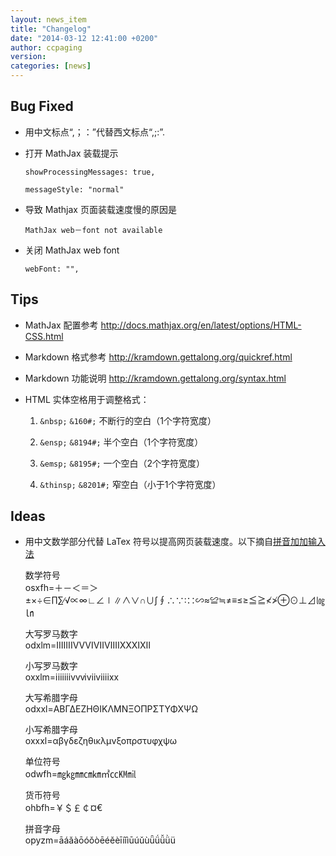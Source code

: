 ```yaml
---
layout: news_item
title: "Changelog"
date: "2014-03-12 12:41:00 +0200"
author: ccpaging
version: 
categories: [news]
---
```


Bug Fixed
-----

 * 用中文标点“,；：”代替西文标点“,;:”.  
 * 打开 MathJax 装载提示
 
   `showProcessingMessages: true,`
      
   `messageStyle: "normal"`

 * 导致 Mathjax 页面装载速度慢的原因是

   `MathJax web－font not available`
      
 * 关闭 MathJax web font
   
   `webFont: "",`


Tips
----

 * MathJax 配置参考
   <http://docs.mathjax.org/en/latest/options/HTML-CSS.html>

 * Markdown 格式参考
   <http://kramdown.gettalong.org/quickref.html>

 * Markdown 功能说明
   http://kramdown.gettalong.org/syntax.html
   
 * HTML 实体空格用于调整格式：

   1. `&nbsp;` `&160#;` 不断行的空白（1个字符宽度）

   2. `&ensp;` `&8194#;` 半个空白（1个字符宽度）

   3. `&emsp;` `&8195#;` 一个空白（2个字符宽度）

   4. `&thinsp;` `&8201#;` 窄空白（小于1个字符宽度）

Ideas
----
 
 * 用中文数学部分代替 LaTex 符号以提高网页装载速度。以下摘自[拼音加加输入法](http://dir.jjol.cn/Pyjj/)

   数学符号  
   osxfh=＋－＜＝＞±×÷∈∏∑∕√∝∞∟∠∣∥∧∨∩∪∫∮∴∵∶∷∽≈≌≒≠≡≤≥≦≧≮≯⊕⊙⊥⊿㏒㏑

   大写罗马数字  
   odxlm=ⅠⅡⅢⅣⅤⅥⅦⅧⅨⅩⅪⅫ

   小写罗马数字  
   oxxlm=ⅰⅱⅲⅳⅴⅵⅶⅷⅸⅹ

   大写希腊字母  
   odxxl=ΑΒΓΔΕΖΗΘΙΚΛΜΝΞΟΠΡΣΤΥΦΧΨΩ

   小写希腊字母  
   oxxxl=αβγδεζηθικλμνξοπρστυφχψω

   单位符号  
   odwfh=㎎㎏㎜㎝㎞㎡㏄㏎㏕

   货币符号  
   ohbfh=￥＄￡￠¤€

   拼音字母  
   opyzm=āáǎàōóǒòēéěèīíǐìūúǔùǖǘǚǜü


